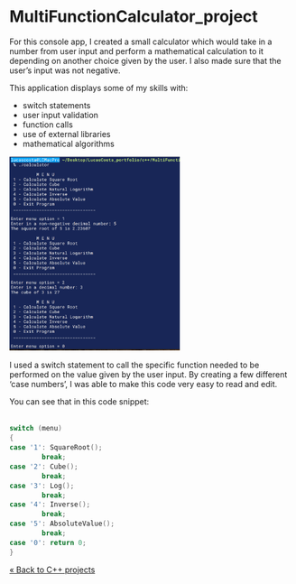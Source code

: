 # MultiFunctionCalculator_project

<!-- Project BIO -->
For this console app, I created a small calculator which would take in a number from user input and perform a mathematical calculation to it depending on another choice given by the user. I also made sure that the user’s input was not negative.

This application displays some of my skills with:

- switch statements
- user input validation
- function calls
- use of external libraries
- mathematical algorithms

<!-- Screenshot -->
<img src="img/calc_pic.png" width= 60% length= 60%>

<!-- Code explanation -->
I used a switch statement to call the specific function needed to be performed on the value given by the user input. By creating a few different ‘case numbers’, I was able to make this code very easy to read and edit.

<!-- Code snippet -->
You can see that in this code snippet:

```c++

switch (menu)
{
case '1': SquareRoot();
        break;
case '2': Cube();
        break;
case '3': Log();
        break;
case '4': Inverse();
        break;
case '5': AbsoluteValue();
        break;
case '0': return 0;
}

```

<a href="https://github.com/lgc13/LucasCosta_portfolio/tree/master/c++/" class="previous">&laquo; Back to C++ projects</a>

